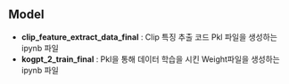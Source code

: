 ## Model

- **clip_feature_extract_data_final** : Clip 특징 추출 코드 Pkl 파일을 생성하는 ipynb 파일
- **kogpt_2_train_final** : Pkl을 통해 데이터 학습을 시킨 Weight파일을 생성하는 ipynb 파일 
